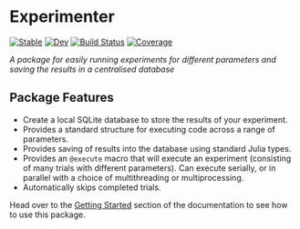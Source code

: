 # Experimenter

[![Stable](https://img.shields.io/badge/docs-stable-blue.svg)](https://JamieMair.github.io/Experimenter.jl/stable/)
[![Dev](https://img.shields.io/badge/docs-dev-blue.svg)](https://JamieMair.github.io/Experimenter.jl/dev/)
[![Build Status](https://github.com/JamieMair/Experimenter.jl/actions/workflows/CI.yml/badge.svg?branch=main)](https://github.com/JamieMair/Experimenter.jl/actions/workflows/CI.yml?query=branch%3Amain)
[![Coverage](https://codecov.io/gh/JamieMair/Experimenter.jl/branch/main/graph/badge.svg)](https://codecov.io/gh/JamieMair/Experimenter.jl)

*A package for easily running experiments for different parameters and saving the results in a centralised database*

## Package Features
- Create a local SQLite database to store the results of your experiment.
- Provides a standard structure for executing code across a range of parameters.
- Provides saving of results into the database using standard Julia types.
- Provides an `@execute` macro that will execute an experiment (consisting of many trials with different parameters). Can execute serially, or in parallel with a choice of multithreading or multiprocessing.
- Automatically skips completed trials.

Head over to the [Getting Started](https://jamiemair.github.io/Experimenter.jl/stable/getting_started/) section of the documentation to see how to use this package.
